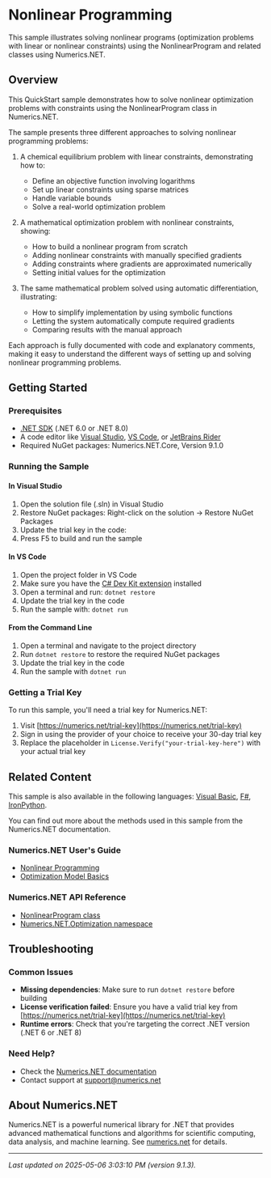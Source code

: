 # Nonlinear Programming

This sample illustrates solving nonlinear programs (optimization problems with linear or nonlinear constraints) using the NonlinearProgram and related classes using Numerics.NET.

## Overview

This QuickStart sample demonstrates how to solve nonlinear optimization problems with constraints using the 
NonlinearProgram class in Numerics.NET.

The sample presents three different approaches to solving nonlinear programming problems:

1. A chemical equilibrium problem with linear constraints, demonstrating how to:
   - Define an objective function involving logarithms
   - Set up linear constraints using sparse matrices
   - Handle variable bounds
   - Solve a real-world optimization problem

2. A mathematical optimization problem with nonlinear constraints, showing:
   - How to build a nonlinear program from scratch
   - Adding nonlinear constraints with manually specified gradients
   - Adding constraints where gradients are approximated numerically
   - Setting initial values for the optimization

3. The same mathematical problem solved using automatic differentiation, illustrating:
   - How to simplify implementation by using symbolic functions
   - Letting the system automatically compute required gradients
   - Comparing results with the manual approach

Each approach is fully documented with code and explanatory comments, making it easy to understand
the different ways of setting up and solving nonlinear programming problems.


## Getting Started

### Prerequisites

- [.NET SDK](https://dotnet.microsoft.com/download) (.NET 6.0 or .NET 8.0)
- A code editor like [Visual Studio](https://visualstudio.microsoft.com/), [VS Code](https://code.visualstudio.com/), or [JetBrains Rider](https://www.jetbrains.com/rider/)
- Required NuGet packages: Numerics.NET.Core, Version 9.1.0

### Running the Sample

#### In Visual Studio
1. Open the solution file (.sln) in Visual Studio
2. Restore NuGet packages: Right-click on the solution → Restore NuGet Packages
3. Update the trial key in the code:
4. Press F5 to build and run the sample

#### In VS Code

1. Open the project folder in VS Code
2. Make sure you have the [C# Dev Kit extension](https://marketplace.visualstudio.com/items?itemName=ms-dotnettools.csdevkit) installed
3. Open a terminal and run: `dotnet restore`
4. Update the trial key in the code 
5. Run the sample with: `dotnet run`

#### From the Command Line

1. Open a terminal and navigate to the project directory
2. Run `dotnet restore` to restore the required NuGet packages
3. Update the trial key in the code
4. Run the sample with `dotnet run`

### Getting a Trial Key

To run this sample, you'll need a trial key for Numerics.NET:

1. Visit [https://numerics.net/trial-key](https://numerics.net/trial-key)
2. Sign in using the provider of your choice to receive your 30-day trial key
3. Replace the placeholder in `License.Verify("your-trial-key-here")` with your actual trial key

## Related Content

This sample is also available in the following languages: 
[Visual Basic](https://github.com/NumericsDotNet/quickstart-visualbasic/tree/net8.0/mathematics/optimization/nonlinear-programming), [F#](https://github.com/NumericsDotNet/quickstart-fsharp/tree/net8.0/mathematics/optimization/nonlinear-programming), [IronPython](https://github.com/NumericsDotNet/quickstart-ironpython/tree/net8.0/mathematics/optimization/nonlinear-programming).

You can find out more about the methods used in this sample from the Numerics.NET documentation.

### Numerics.NET User's Guide

- [Nonlinear Programming](https://numerics.net/documentation/latest/mathematics/optimization/nonlinear-programming)
- [Optimization Model Basics](https://numerics.net/documentation/latest/mathematics/optimization/optimization-model-basics)

### Numerics.NET API Reference

- [NonlinearProgram class](https://numerics.net/documentation/latest/reference/numerics.net.optimization.nonlinearprogram)
- [Numerics.NET.Optimization namespace](https://numerics.net/documentation/latest/reference/numerics.net.optimization)


## Troubleshooting

### Common Issues

- **Missing dependencies**: Make sure to run `dotnet restore` before building
- **License verification failed**: Ensure you have a valid trial key from [https://numerics.net/trial-key](https://numerics.net/trial-key)
- **Runtime errors**: Check that you're targeting the correct .NET version (.NET 6 or .NET 8)

### Need Help?

- Check the [Numerics.NET documentation](https://numerics.net/documentation/)
- Contact support at [support@numerics.net](mailto:support@numerics.net?subject=NonlinearProgramming%20QuickStart%20Sample%20%28C%23%29)

## About Numerics.NET

Numerics.NET is a powerful numerical library for .NET that provides advanced mathematical 
functions and algorithms for scientific computing, data analysis, and machine learning.
See [numerics.net](https://numerics.net) for details.

---

_Last updated on 2025-05-06 3:03:10 PM (version 9.1.3)._
